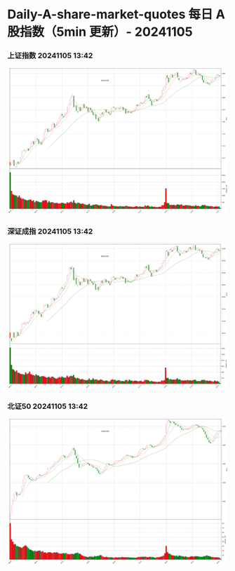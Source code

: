 
# Daily-A-share-market-quotes 每日 A 股指数（5min 更新）- 20241105

### 上证指数 20241105 13:42
![](./fig/2024/11/20241105-sh000001.png)

### 深证成指 20241105 13:42
![](./fig/2024/11/20241105-sz399001.png)

### 北证50 20241105 13:42
![](./fig/2024/11/20241105-bj899050.png)
